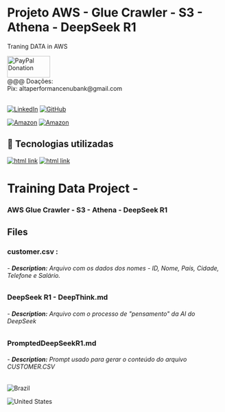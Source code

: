# Projeto AWS - Glue Crawler - S3 - Athena - DeepSeek R1
Traning DATA in AWS

<div>
   <a href="https://www.paypal.com/donate/?business=C5ZXDE6A7M28E&no_recurring=0&item_name=Donation+for+Owner+of+this+PayPal+Account&currency_code=BRL" target="_blank">
       <img src="https://www.paypalobjects.com/paypal-ui/logos/svg/paypal-color.svg" alt="PayPal Donation" width="100" height="50">
   </a><br>
   @@@ Doações:<br>Pix: altaperformancenubank@gmail.com<br>
</div>
<br>

[![LinkedIn](https://img.shields.io/badge/LinkedIn-0077B5?style=for-the-badge&logo=linkedin&logoColor=white)](https://www.linkedin.com/in/f%C3%A1bio-samuel-dos-santos-canedo-2708b533/)
[![GitHub](https://img.shields.io/badge/GitHub-100000?style=for-the-badge&logo=github&logoColor=white)](https://github.com/Acheroniano)

[![Amazon](https://img.shields.io/badge/Amazon%20Mais%20Vendidos-39E09B?style=social&logo=amazon&logoColor=39E09B)](https://amzn.to/3SYdXzY)
[![Amazon](https://img.shields.io/badge/Amazon%20Ofertas-39E09B?style=social&logo=amazon&logoColor=39E09B)](https://amzn.to/3XbudAb)

<h2> 🤖 Tecnologias utilizadas</h2>

<div>
  <a href="https://www.w3schools.com/aws" target="_new"><img src="https://img.shields.io/badge/aws-239120?style=for-the-badge&logo=aws&logoColor=white" alt="html link"></a>
  <a href="https://www.w3schools.com/go" target="_new"><img src="https://img.shields.io/badge/go-239120?style=for-the-badge&logo=go&logoColor=white" alt="html link"></a>
  <!-- <a href="https://www.w3schools.com/js" target="_new"><img src="https://img.shields.io/badge/JavaScript-F7DF1E?style=for-the-badge&logo=javascript&logoColor=blue" alt="html link"></a>
-->
</div>

# Training Data Project - 
### AWS Glue Crawler - S3 - Athena - DeepSeek R1

## Files

### **customer.csv :**

###### - **Description:** Arquivo com os dados dos nomes - ID, Nome, País, Cidade, Telefone e Salário.

### **DeepSeek R1 - DeepThink.md**
###### - **Description:** Arquivo com o processo de "pensamento" da AI do DeepSeek

### **PromptedDeepSeekR1.md**
###### - **Description:** Prompt usado para gerar o conteúdo do arquivo CUSTOMER.CSV


![Brazil](https://github.com/Acheroniano/flag-icon/blob/master/png/16/country-4x3/br.png "Brazil")

![United States](https://github.com/Acheroniano/flag-icon/master/png/16/country-4x3/us.png "United States")


